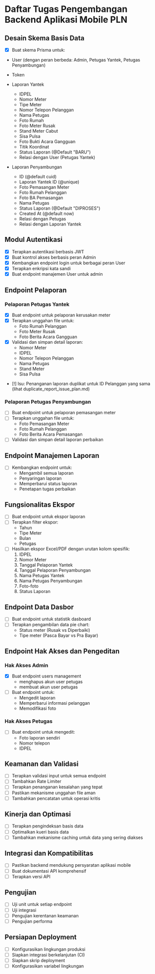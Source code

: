 # Daftar Tugas Pengembangan Backend Aplikasi Mobile PLN

## Desain Skema Basis Data
- [x] Buat skema Prisma untuk:
- User (dengan peran berbeda: Admin, Petugas Yantek, Petugas Penyambungan)
- Token
- Laporan Yantek
    - IDPEL
    - Nomor Meter
    - Tipe Meter
    - Nomor Telepon Pelanggan
    - Nama Petugas
    - Foto Rumah
    - Foto Meter Rusak
    - Stand Meter Cabut
    - Sisa Pulsa
    - Foto Bukti Acara Gangguan
    - Titik Koordinat
    - Status Laporan (@Default "BARU")
    - Relasi dengan User (Petugas Yantek)

- Laporan Penyambungan
    - ID (@default cuid)
    - Laporan Yantek ID (@unique)
    - Foto Pemasangan Meter
    - Foto Rumah Pelanggan
    - Foto BA Pemasangan
    - Nama Petugas
    - Status Laporan (@Default "DIPROSES")
    - Created At (@default now)
    - Relasi dengan Petugas
    - Relasi dengan Laporan Yantek

## Modul Autentikasi
- [x] Terapkan autentikasi berbasis JWT
- [x] Buat kontrol akses berbasis peran Admin
- [x] Kembangkan endpoint login untuk berbagai peran User
- [x] Terapkan enkripsi kata sandi
- [x] Buat endpoint manajemen User untuk admin

## Endpoint Pelaporan

### Pelaporan Petugas Yantek
- [x] Buat endpoint untuk pelaporan kerusakan meter
- [x] Terapkan unggahan file untuk:
  - Foto Rumah Pelanggan
  - Foto Meter Rusak
  - Foto Berita Acara Gangguan
- [x] Validasi dan simpan detail laporan:
  - Nomor Meter
  - IDPEL
  - Nomor Telepon Pelanggan
  - Nama Petugas
  - Stand Meter
  - Sisa Pulsa
- [!] Isu: Penanganan laporan duplikat untuk ID Pelanggan yang sama (lihat duplicate_report_issue_plan.md)

### Pelaporan Petugas Penyambungan
- [ ] Buat endpoint untuk pelaporan pemasangan meter
- [ ] Terapkan unggahan file untuk:
  - Foto Pemasangan Meter
  - Foto Rumah Pelanggan
  - Foto Berita Acara Pemasangan
- [ ] Validasi dan simpan detail laporan perbaikan

## Endpoint Manajemen Laporan
- [ ] Kembangkan endpoint untuk:
  - Mengambil semua laporan
  - Penyaringan laporan
  - Memperbarui status laporan
  - Penetapan tugas perbaikan

## Fungsionalitas Ekspor
- [ ] Buat endpoint untuk ekspor laporan
- [ ] Terapkan filter ekspor:
  - Tahun
  - Tipe Meter
  - Bulan
  - Petugas
- [ ] Hasilkan ekspor Excel/PDF dengan urutan kolom spesifik:
  1. IDPEL
  2. Nomor Meter
  3. Tanggal Pelaporan Yantek
  4. Tanggal Pelaporan Penyambungan
  5. Nama Petugas Yantek
  6. Nama Petugas Penyambungan
  7. Foto-foto
  8. Status Laporan

## Endpoint Data Dasbor
- [ ] Buat endpoint untuk statistik dasboard
- [ ] Terapkan pengambilan data pie chart:
  - Status meter (Rusak vs Diperbaiki)
  - Tipe meter (Pasca Bayar vs Pra Bayar)

## Endpoint Hak Akses dan Pengeditan

### Hak Akses Admin
- [x] Buat endpoint users management
    - menghapus akun user petugas 
    - membuat akun user petugas
- [ ] Buat endpoint untuk:
  - Mengedit laporan
  - Memperbarui informasi pelanggan
  - Memodifikasi foto

### Hak Akses Petugas
- [ ] Buat endpoint untuk mengedit:
  - Foto laporan sendiri
  - Nomor telepon
  - IDPEL

## Keamanan dan Validasi
- [ ] Terapkan validasi input untuk semua endpoint
- [ ] Tambahkan Rate Limiter
- [ ] Terapkan penanganan kesalahan yang tepat
- [ ] Pastikan mekanisme unggahan file aman
- [ ] Tambahkan pencatatan untuk operasi kritis

## Kinerja dan Optimasi
- [ ] Terapkan pengindeksan basis data
- [ ] Optimalkan kueri basis data
- [ ] Tambahkan mekanisme caching untuk data yang sering diakses

## Integrasi dan Kompatibilitas
- [ ] Pastikan backend mendukung persyaratan aplikasi mobile
- [ ] Buat dokumentasi API komprehensif
- [ ] Terapkan versi API

## Pengujian
- [ ] Uji unit untuk setiap endpoint
- [ ] Uji integrasi
- [ ] Pengujian kerentanan keamanan
- [ ] Pengujian performa

## Persiapan Deployment
- [ ] Konfigurasikan lingkungan produksi
- [ ] Siapkan integrasi berkelanjutan (CI)
- [ ] Siapkan skrip deployment
- [ ] Konfigurasikan variabel lingkungan
